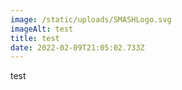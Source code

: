 ```yaml
---
image: /static/uploads/SMASHLogo.svg
imageAlt: test
title: test
date: 2022-02-09T21:05:02.733Z
---
```

test